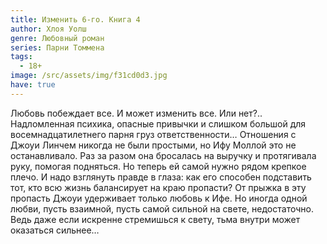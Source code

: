 ```yaml
---
title: Изменить 6-го. Книга 4
author: Хлоя Уолш
genre: Любовный роман
series: Парни Томмена
tags:
  - 18+
image: /src/assets/img/f31cd0d3.jpg
have: true
---
```

Любовь побеждает все. И может изменить все. Или нет?.. Надломленная психика, опасные привычки и слишком большой для восемнадцатилетнего парня груз ответственности… Отношения с Джоуи Линчем никогда не были простыми, но Ифу Моллой это не останавливало. Раз за разом она бросалась на выручку и протягивала руку, помогая подняться. Но теперь ей самой нужно рядом крепкое плечо. И надо взглянуть правде в глаза: как его способен подставить тот, кто всю жизнь балансирует на краю пропасти? От прыжка в эту пропасть Джоуи удерживает только любовь к Ифе. Но иногда одной любви, пусть взаимной, пусть самой сильной на свете, недостаточно. Ведь даже если искренне стремишься к свету, тьма внутри может оказаться сильнее…
